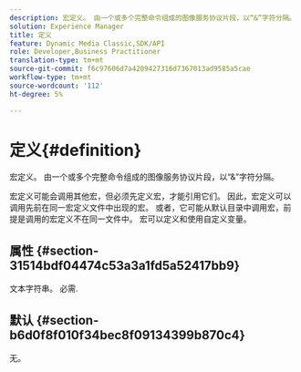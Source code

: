 ```yaml
---
description: 宏定义。 由一个或多个完整命令组成的图像服务协议片段，以“&”字符分隔。
solution: Experience Manager
title: 定义
feature: Dynamic Media Classic,SDK/API
role: Developer,Business Practitioner
translation-type: tm+mt
source-git-commit: f6c97606d7a4209427316d7367013ad9585a5cae
workflow-type: tm+mt
source-wordcount: '112'
ht-degree: 5%

---
```



# 定义{#definition}

宏定义。 由一个或多个完整命令组成的图像服务协议片段，以“&amp;”字符分隔。

宏定义可能会调用其他宏，但必须先定义宏，才能引用它们。 因此，宏定义可以调用先前在同一宏定义文件中出现的宏。 或者，它可能从默认目录中调用宏，前提是调用的宏定义不在同一文件中。 宏可以定义和使用自定义变量。

## 属性 {#section-31514bdf04474c53a3a1fd5a52417bb9}

文本字符串。 必需.

## 默认 {#section-b6d0f8f010f34bec8f09134399b870c4}

无。
